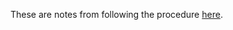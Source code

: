 These are notes from following the procedure [here](https://aws.amazon.com/premiumsupport/knowledge-center/start-stop-lambda-cloudwatch/).

